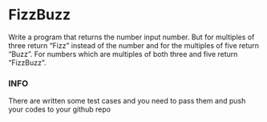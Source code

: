 # FizzBuzz

Write a program that returns the number input number. But for multiples of three return “Fizz” instead of the number and for the multiples of five return “Buzz”. For numbers which are multiples of both three and five return “FizzBuzz”.

### INFO

There are written some test cases and you need to pass them and push your codes to your github repo
